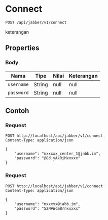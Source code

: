 # Connect
```http
POST /api/jabber/v1/connect
```
keterangan
## Properties
### Body
Nama | Tipe | Nilai | Keterangan
--- | --- | --- | ---
<code>username</code> | String | null | null
<code>password</code> | String | null | null

## Contoh

### Request
```http
POST http://localhost/api/jabber/v1/connect
Content-Type: application/json

{
    "username": "nxxxxx_center_1@jabb.im",
    "password": "@8d.yAkRiMxxxxx"
}
```

### Request
```http
POST http://localhost/api/jabber/v1/connect
Content-Type: application/json

{
    "username": "nxxxxx@jabb.im",
    "password": "S2N#Wcm8rnxxxxx"
}
```
